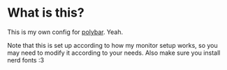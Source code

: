 # What is this?
This is my own config for [polybar](https://github.com/polybar/polybar). Yeah.

Note that this is set up according to how my monitor setup works, so you may need to modify it
according to your needs. Also make sure you install nerd fonts :3

